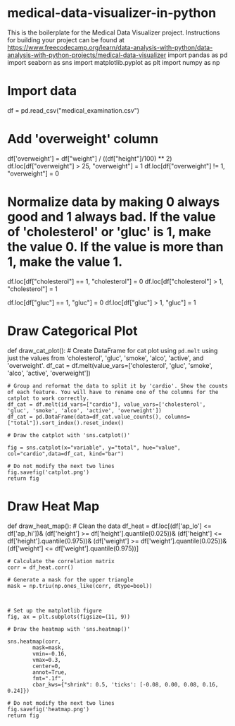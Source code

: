 # medical-data-visualizer-in-python
This is the boilerplate for the Medical Data Visualizer project. Instructions for building your project can be found at    https://www.freecodecamp.org/learn/data-analysis-with-python/data-analysis-with-python-projects/medical-data-visualizer
import pandas as pd
import seaborn as sns
import matplotlib.pyplot as plt
import numpy as np

# Import data
df = pd.read_csv("medical_examination.csv")

# Add 'overweight' column
df['overweight'] = df["weight"] / ((df["height"]/100) ** 2)
df.loc[df["overweight"] > 25, "overweight"] = 1
df.loc[df["overweight"] != 1, "overweight"] = 0

# Normalize data by making 0 always good and 1 always bad. If the value of 'cholesterol' or 'gluc' is 1, make the value 0. If the value is more than 1, make the value 1.
df.loc[df["cholesterol"] == 1, "cholesterol"] = 0
df.loc[df["cholesterol"] > 1, "cholesterol"] = 1

df.loc[df["gluc"] == 1, "gluc"] = 0
df.loc[df["gluc"] > 1, "gluc"] = 1

# Draw Categorical Plot
def draw_cat_plot():
    # Create DataFrame for cat plot using `pd.melt` using just the values from 'cholesterol', 'gluc', 'smoke', 'alco', 'active', and 'overweight'.
    df_cat = df.melt(value_vars=['cholesterol', 'gluc', 'smoke', 'alco', 'active', 'overweight'])


    # Group and reformat the data to split it by 'cardio'. Show the counts of each feature. You will have to rename one of the columns for the catplot to work correctly.
    df_cat = df.melt(id_vars=["cardio"], value_vars=['cholesterol', 'gluc', 'smoke', 'alco', 'active', 'overweight'])
    df_cat = pd.DataFrame(data=df_cat.value_counts(), columns=["total"]).sort_index().reset_index()

    # Draw the catplot with 'sns.catplot()'

    fig = sns.catplot(x="variable", y="total", hue="value", col="cardio",data=df_cat, kind="bar")

    # Do not modify the next two lines
    fig.savefig('catplot.png')
    return fig


# Draw Heat Map
def draw_heat_map():
    # Clean the data
    df_heat = df.loc[(df['ap_lo'] <= df['ap_hi'])&
                 (df['height'] >= df['height'].quantile(0.025))&
                 (df['height'] <= df['height'].quantile(0.975))&
                 (df['weight'] >= df['weight'].quantile(0.025))&
                 (df['weight'] <= df['weight'].quantile(0.975))]

    # Calculate the correlation matrix
    corr = df_heat.corr()

    # Generate a mask for the upper triangle
    mask = np.triu(np.ones_like(corr, dtype=bool))



    # Set up the matplotlib figure
    fig, ax = plt.subplots(figsize=(11, 9))

    # Draw the heatmap with 'sns.heatmap()'

    sns.heatmap(corr, 
            mask=mask, 
            vmin=-0.16, 
            vmax=0.3, 
            center=0, 
            annot=True, 
            fmt=".1f", 
            cbar_kws={"shrink": 0.5, 'ticks': [-0.08, 0.00, 0.08, 0.16, 0.24]})

    # Do not modify the next two lines
    fig.savefig('heatmap.png')
    return fig
